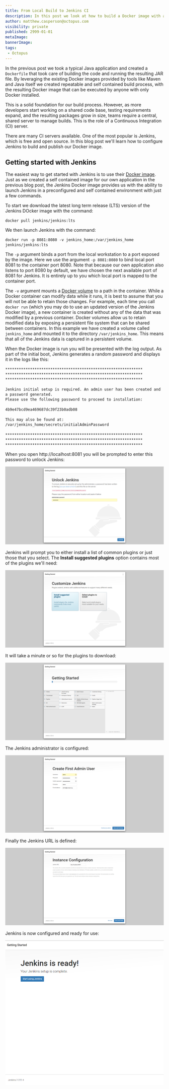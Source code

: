 ```yaml
---
title: From Local Build to Jenkins CI
description: In this post we look at how to build a Docker image with a central CI server
author: matthew.casperson@octopus.com
visibility: private
published: 2999-01-01
metaImage: 
bannerImage: 
tags:
 - Octopus
---
```


In the previous post we took a typical Java application and created a `Dockerfile` that took care of building the code and running the resulting JAR file. By leveraging the existing Docker images provided by tools like Maven and Java itself we created repeatable and self contained build process, with the resulting Docker image that can be executed by anyone with only Docker installed.

This is a solid foundation for our build process. However, as more developers start working on a shared code base, testing requirements expand, and the resulting packages grow in size, teams require a central, shared server to manage builds. This is the role of a Continuous Integration (CI) server.

There are many CI servers available. One of the most popular is Jenkins, which is free and open source. In this blog post we'll learn how to configure Jenkins to build and publish our Docker image.

## Getting started with Jenkins

The easiest way to get started with Jenkins is to use their [Docker image](https://hub.docker.com/r/jenkins/jenkins/). Just as we created a self contained image for our own application in the previous blog post, the Jenkins Docker image provides us with the ability to launch Jenkins in a preconfigured and self contained environment with just a few commands.

To start we download the latest long term release (LTS) version of the Jenkins DOcker image with the command:

```
docker pull jenkins/jenkins:lts
```

We then launch Jenkins with the command:

```
docker run -p 8081:8080 -v jenkins_home:/var/jenkins_home jenkins/jenkins:lts
```

The `-p` argument binds a port from the local workstation to a port exposed by the image. Here we use the argument `-p 8081:8080` to bind local port 8081 to the container port 8080. Note that because our own application also listens to port 8080 by default, we have chosen the next available port of 8081 for Jenkins. It is entirely up to you which local port is mapped to the container port.

The `-v` argument mounts a [Docker volume](https://docs.docker.com/storage/volumes/) to a path in the container. While a Docker container can modify data while it runs, it is best to assume that you will not be able to retain those changes. For example, each time you call `docker run` (which you may do to use an updated version of the Jenkins Docker image), a new container is created without any of the data that was modified by a previous container. Docker volumes allow us to retain modified data by exposing a persistent file system that can be shared between containers. In this example we have created a volume called `jenkins_home` and mounted it to the directory `/var/jenkins_home`. This means that all of the Jenkins data is captured in a persistent volume.

When the Docker image is run you will be presented with the log output. As part of the initial boot, Jenkins generates a random password and displays it in the logs like this:

```
*************************************************************
*************************************************************
*************************************************************

Jenkins initial setup is required. An admin user has been created and a password generated.
Please use the following password to proceed to installation:

4b9e47bcd9ea469687dc39f23b0adb08

This may also be found at: /var/jenkins_home/secrets/initialAdminPassword

*************************************************************
*************************************************************
*************************************************************
```

When you open http://localhost:8081 you will be prompted to enter this password to unlock Jenkins:

![](unlock.png "width=500")

Jenkins will prompt you to either install a list of common plugins or just those that you select. The **Install suggested plugins** option contains most of the plugins we'll need:

![](customize.png "width=500")

It will take a minute or so for the plugins to download:

![](downloading.png "width=500")

The Jenkins administrator is configured:

![](admin.png "width=500")

Finally the Jenkins URL is defined:

![](url.png "width=500")

Jenkins is now configured and ready for use:

![](finished.png "width=500")